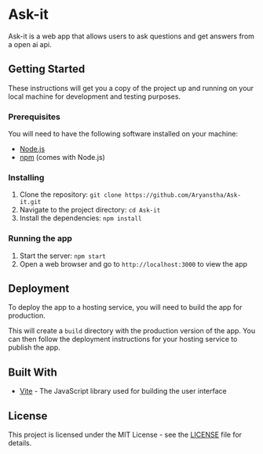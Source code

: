 # Ask-it

Ask-it is a web app that allows users to ask questions and get answers from a open ai api.

## Getting Started

These instructions will get you a copy of the project up and running on your local machine for development and testing purposes.

### Prerequisites

You will need to have the following software installed on your machine:

- [Node.js](https://nodejs.org/)
- [npm](https://www.npmjs.com/) (comes with Node.js)

### Installing

1. Clone the repository: `git clone https://github.com/Aryanstha/Ask-it.git`
2. Navigate to the project directory: `cd Ask-it`
3. Install the dependencies: `npm install`

### Running the app

1. Start the server: `npm start`
2. Open a web browser and go to `http://localhost:3000` to view the app

## Deployment

To deploy the app to a hosting service, you will need to build the app for production.

This will create a `build` directory with the production version of the app. You can then follow the deployment instructions for your hosting service to publish the app.

## Built With

- [Vite](https://vitejs.dev/) - The JavaScript library used for building the user interface

## License

This project is licensed under the MIT License - see the [LICENSE](LICENSE) file for details.

